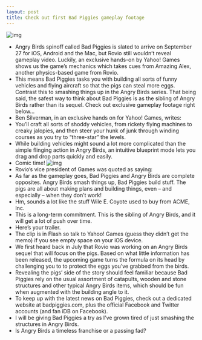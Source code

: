 ```yaml
---
layout: post
title: Check out first Bad Piggies gameplay footage
---
```

![img](http://media.idownloadblog.com/wp-content/uploads/2012/09/Bad-Piggies-teaser.jpg)
* Angry Birds spinoff called Bad Piggies is slated to arrive on September 27 for iOS, Android and the Mac, but Rovio still wouldn’t reveal gameplay video. Luckily, an exclusive hands-on by Yahoo! Games shows us the game’s mechanics which takes cues from Amazing Alex, another physics-based game from Rovio.
* This means Bad Piggies tasks you with building all sorts of funny vehicles and flying aircraft so that the pigs can steal more eggs. Contrast this to smashing things up in the Angry Birds series. That being said, the safest way to think about Bad Piggies is as the sibling of Angry Birds rather than its sequel. Check out exclusive gameplay footage right below…
* Ben Silverman, in an exclusive hands on for Yahoo! Games, writes:
* You’ll craft all sorts of shoddy vehicles, from rickety flying machines to creaky jalopies, and then steer your hunk of junk through winding courses as you try to “three-star” the levels.
* While building vehicles might sound a lot more complicated than the simple flinging action in Angry Birds, an intuitive blueprint mode lets you drag and drop parts quickly and easily.
* Comic time!
![img](http://media.idownloadblog.com/wp-content/uploads/2012/09/Bad-Piggies-comic.jpg)
* Rovio’s vice president of Games was quoted as saying:
* As far as the gameplay goes, Bad Piggies and Angry Birds are complete opposites. Angry Birds smash things up, Bad Piggies build stuff. The pigs are all about making plans and building things, even – and especially – when they don’t work!
* Hm, sounds a lot like the stuff Wile E. Coyote used to buy from ACME, Inc.
* This is a long-term commitment. This is the sibling of Angry Birds, and it will get a lot of push over time.
* Here’s your trailer.
* The clip is in Flash so talk to Yahoo! Games (guess they didn’t get the memo) if you see empty space on your iOS device.
* We first heard back in July that Rovio was working on an Angry Birds sequel that will focus on the pigs. Based on what little information has been released, the upcoming game turns the formula on its head by challenging you to to protect the eggs you’ve grabbed from the birds.
* Revealing the pigs’ side of the story should feel familiar because Bad Piggies rely on the usual assortment of catapults, wooden and stone structures and other typical Angry Birds items, which should be fun when augmented with the building angle to it.
* To keep up with the latest news on Bad Piggies, check out a dedicated website at badpiggies.com, plus the official Facebook and Twitter accounts (and fan iDB on Facebook).
* I will be giving Bad Piggies a try as I’ve grown tired of just smashing the structures in Angry Birds.
* Is Angry Birds a timeless franchise or a passing fad?

